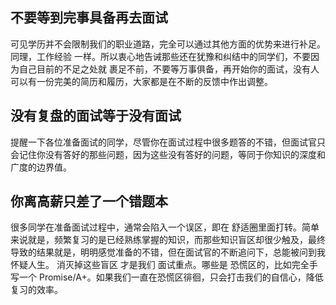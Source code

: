 ## 不要等到完事具备再去面试

可见学历并不会限制我们的职业道路，完全可以通过其他方面的优势来进行补足。同理，工作经验 一样。所以衷心地告诫那些还在犹豫和纠结中的同学们，不要因为自己目前的不足之处就 裹足不前，不要等万事俱备，再开始你的面试，没有人可以有一份完美的简历和履历，大家都是在不断的反馈中作出调整。

## 没有复盘的面试等于没有面试

提醒一下各位准备面试的同学，尽管你在面试过程中很多题答的不错，但面试官只会记住你没有答好的那些问题，因为这些没有答好的问题，等同于你知识的深度和广度的边界值。

## 你离高薪只差了一个错题本

很多同学在准备面试过程中，通常会陷入一个误区，即在 舒适圈里面打转。简单来说就是，频繁复习的是已经熟练掌握的知识，而那些知识盲区却很少触及，最终导致的结果就是，明明感觉准备的不错，但在面试官的不断追问下，总能被问到我怀疑人生。
消灭掉这些盲区 才是我们 面试重点。哪些是 恐慌区的，比如完全手写一个 Promise/A+。如果我们一直在恐慌区徘徊，只会打击我们的自信心，降低复习的效率。

